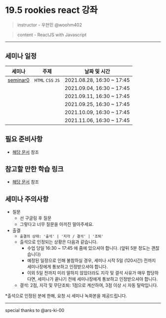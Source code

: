# 19.5 rookies react 강좌

> instructor - 우현민 @woohm402

> content - ReactJS with Javascript

---

## 세미나 일정


| 세미나 | 주제 | 날짜 및 시간 |
| --- | --- | --- |
| [seminar0](seminar-0) | `HTML` `CSS` `JS` | 2021.08.28, 16:30 ~ 17:45 |
|  |  | 2021.09.04, 16:30 ~ 17:45 |
|  |  | 2021.09.11, 16:30 ~ 17:45 |
|  |  | 2021.09.25, 16:30 ~ 17:45 |
|  |  | 2021.10.09, 16:30 ~ 17:45 |
|  |  | 2021.11.06, 16:30 ~ 17:45 |


## 필요 준비사항
- [해당 문서](./requirements.md) 참조

## 참고할 만한 학습 링크
- [해당 문서](./study-links.md) 참조

## 세미나 주의사항
- 질문
  - 선 구글링 후 질문
  - 그렇다고 너무 질문을 아끼진 말아주세요.
- 출결
  - `출결의 상태: '출석' | '지각 / 결석' | '조퇴'`
  - 출석으로 인정되는 상황은 다음과 같습니다.
    - 수업 당일 16:30 ~ 17:45 에 줌에 있으셔야 합니다. (앞뒤 5분 정도는 괜찮습니다)
    - 예정된 일정으로 인해 불참하실 경우, 세미나 시작 5일 (120시간) 전까지 세미나장에게 통보하고 인정받으셔야 합니다.  
    - 이외 5일 전까지 미리 말하지 않았더라도 지각 및 결석 사유가 매우 합당하다면, 세미나가 끝나기 전에 세미나장에게 통보하고 인정받으셔야 합니다.
  - 결석: 2점, 지각 및 무단조퇴: 1점으로 계산하여, 3점 이상 시 자동 탈락입니다.

*출석으로 인정된 분에 한해, 요청 시 세미나 녹화본을 제공드립니다.  

---
special thanks to @ars-ki-00
